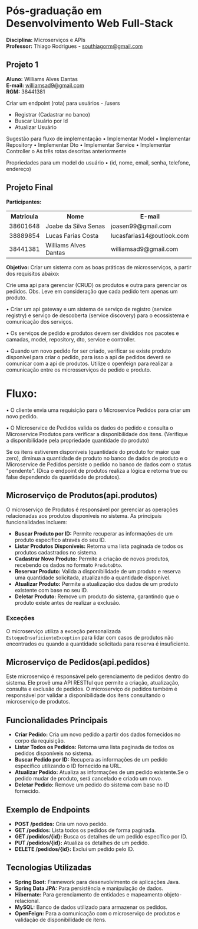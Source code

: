 # Pós-graduação em Desenvolvimento Web Full-Stack

**Disciplina:** Microserviços e APIs</br>
**Professor:** Thiago Rodrigues - southiagorm@gmail.com</br>


## Projeto 1

**Aluno:** Williams Alves Dantas  </br>
**E-mail:** williamsad9@gmail.com  </br>
**RGM:** 38441381  </br>

Criar um endpoint (rota) para usuários - /users
- Registrar (Cadastrar no banco)
- Buscar Usuário por Id
- Atualizar Usuário

Sugestão para fluxo de implementação
• Implementar Model
• Implementar Repository
• Implementar Dto
• Implementar Service
• Implementar Controller
o As três rotas descritas anteriormente

Propriedades para um model do usuário
• (id, nome, email, senha, telefone, endereço)

## Projeto Final
**Participantes:**
<table style="width:100%">
  <tr>
    <th>Matricula</th>
    <th>Nome</th>
    <th>E-mail</th>
  </tr>
  <tr>
    <td>38601648</td>
    <td>Joabe da Silva Senas</td>
    <td>joasen99@gmail.com</td>
  </tr>
  <tr>
    <td>38889854</td>
    <td>Lucas Farias Costa</td>
    <td>lucasfarias14@outlook.com</td>
  </tr>
  <tr>
    <td>38441381</td>
    <td>Williams Alves Dantas</td>
    <td>williamsad9@gmail.com</td>
  </tr>
  
</table>


**Objetivo:** 
Criar um sistema com as boas práticas de microsserviços, a partir dos requisitos
abaixo:

<p>Crie uma api para gerenciar (CRUD) os produtos e outra para gerenciar os
pedidos. Obs. Leve em consideração que cada pedido tem apenas um
produto.</p>
<p>• Criar um api gateway e um sistema de serviço de registro (service registry) e
serviço de descoberta (service discovery) para o ecossistema e
comunicação dos serviços.</p>
<p>• Os serviços de pedido e produtos devem ser divididos nos pacotes e
camadas, model, repository, dto, service e controller.</p>
<p>• Quando um novo pedido for ser criado, verificar se existe produto
disponível para criar o pedido, para isso a api de pedidos deverá se
comunicar com a api de produtos. Utilize o openfeign para realizar a
comunicação entre os microsserviços de pedido e produto.</p>

# Fluxo:
<p>▪ O cliente envia uma requisição para o Microservice Pedidos
para criar um novo pedido.
<p>▪ O Microservice de Pedidos valida os dados do pedido e consulta o Microservice Produtos para verificar a
disponibilidade dos itens. (Verifique a disponibilidade pela
propriedade quantidade do produto)</p>

<p> Se os itens estiverem disponíveis (quantidade do produto for maior
que zero), diminua a quantidade de produto no banco de dados de
produto e o Microservice de Pedidos persiste o pedido no banco de
dados com o status "pendente". (Dica o endpoint de produtos realiza
a lógica e retorna true ou false dependendo da quantidade de
produtos).</p>

<h2>Microserviço de Produtos(api.produtos)</h2>

<p>O microserviço de Produtos é responsável por gerenciar as operações relacionadas aos produtos disponíveis no sistema. As principais funcionalidades incluem:</p>

<ul>
    <li>
        <strong>Buscar Produto por ID:</strong> 
        Permite recuperar as informações de um produto específico através do seu ID.
    </li>
    <li>
        <strong>Listar Produtos Disponíveis:</strong> 
        Retorna uma lista paginada de todos os produtos cadastrados no sistema.
    </li>
    <li>
        <strong>Cadastrar Novo Produto:</strong> 
        Permite a criação de novos produtos, recebendo os dados no formato <code>ProdutoDto</code>.
    </li>
    <li>
        <strong>Reservar Produto:</strong> 
        Valida a disponibilidade de um produto e reserva uma quantidade solicitada, atualizando a quantidade disponível.
    </li>
    <li>
        <strong>Atualizar Produto:</strong> 
        Permite a atualização dos dados de um produto existente com base no seu ID.
    </li>
    <li>
        <strong>Deletar Produto:</strong> 
        Remove um produto do sistema, garantindo que o produto existe antes de realizar a exclusão.
    </li>
</ul>

<h3>Exceções</h3>
<p>O microserviço utiliza a exceção personalizada <code>EstoqueInsuficienteException</code> para lidar com casos de produtos não encontrados ou quando a quantidade solicitada para reserva é insuficiente.</p>

<h2>Microserviço de Pedidos(api.pedidos)</h2>

<p>Este microserviço é responsável pelo gerenciamento de pedidos dentro do sistema. Ele provê uma API RESTful que permite a criação, atualização, consulta e exclusão de pedidos. O microserviço de pedidos também é responsável por validar a disponibilidade dos itens consultando o microserviço de produtos.</p>

<h2>Funcionalidades Principais</h2>
<ul>
  <li><strong>Criar Pedido:</strong> Cria um novo pedido a partir dos dados fornecidos no corpo da requisição.</li>
  <li><strong>Listar Todos os Pedidos:</strong> Retorna uma lista paginada de todos os pedidos disponíveis no sistema.</li>
  <li><strong>Buscar Pedido por ID:</strong> Recupera as informações de um pedido específico utilizando o ID fornecido na URL.</li>
  <li><strong>Atualizar Pedido:</strong> Atualiza as informações de um pedido existente.Se o pedido mudar de produto, será cancelado e criado um novo.</li>
  <li><strong>Deletar Pedido:</strong> Remove um pedido do sistema com base no ID fornecido.</li>
</ul>

<h2>Exemplo de Endpoints</h2>
<ul>
  <li><strong>POST /pedidos:</strong> Cria um novo pedido.</li>
  <li><strong>GET /pedidos:</strong> Lista todos os pedidos de forma paginada.</li>
  <li><strong>GET /pedidos/{id}:</strong> Busca os detalhes de um pedido específico por ID.</li>
  <li><strong>PUT /pedidos/{id}:</strong> Atualiza os detalhes de um pedido.</li>
  <li><strong>DELETE /pedidos/{id}:</strong> Exclui um pedido pelo ID.</li>
</ul>

<h2>Tecnologias Utilizadas</h2>
<ul>
  <li><strong>Spring Boot:</strong> Framework para desenvolvimento de aplicações Java.</li>
  <li><strong>Spring Data JPA:</strong> Para persistência e manipulação de dados.</li>
  <li><strong>Hibernate:</strong> Para gerenciamento de entidades e mapeamento objeto-relacional.</li>
  <li><strong>MySQL:</strong> Banco de dados utilizado para armazenar os pedidos.</li>
  <li><strong>OpenFeign:</strong> Para a comunicação com o microserviço de produtos e validação de disponibilidade de itens.</li>
</ul>
